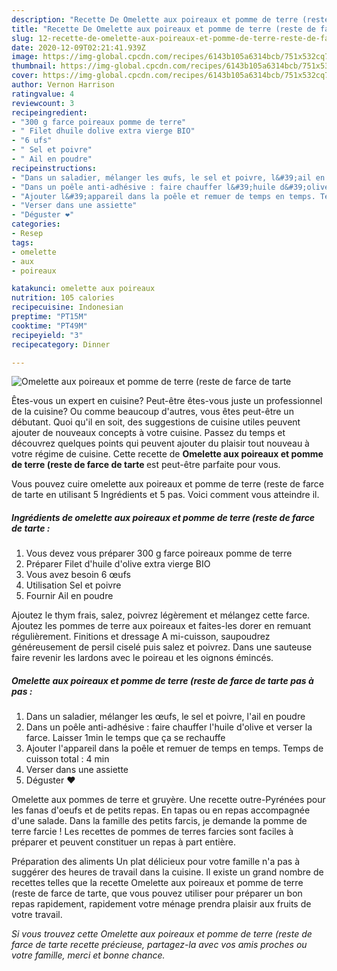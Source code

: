 ```yaml
---
description: "Recette De Omelette aux poireaux et pomme de terre (reste de farce de tarte"
title: "Recette De Omelette aux poireaux et pomme de terre (reste de farce de tarte"
slug: 12-recette-de-omelette-aux-poireaux-et-pomme-de-terre-reste-de-farce-de-tarte
date: 2020-12-09T02:21:41.939Z
image: https://img-global.cpcdn.com/recipes/6143b105a6314bcb/751x532cq70/omelette-aux-poireaux-et-pomme-de-terre-reste-de-farce-de-tarte-photo-principale-de-la-recette.jpg
thumbnail: https://img-global.cpcdn.com/recipes/6143b105a6314bcb/751x532cq70/omelette-aux-poireaux-et-pomme-de-terre-reste-de-farce-de-tarte-photo-principale-de-la-recette.jpg
cover: https://img-global.cpcdn.com/recipes/6143b105a6314bcb/751x532cq70/omelette-aux-poireaux-et-pomme-de-terre-reste-de-farce-de-tarte-photo-principale-de-la-recette.jpg
author: Vernon Harrison
ratingvalue: 4
reviewcount: 3
recipeingredient:
- "300 g farce poireaux pomme de terre"
- " Filet dhuile dolive extra vierge BIO"
- "6 ufs"
- " Sel et poivre"
- " Ail en poudre"
recipeinstructions:
- "Dans un saladier, mélanger les œufs, le sel et poivre, l&#39;ail en poudre"
- "Dans un poêle anti-adhésive : faire chauffer l&#39;huile d&#39;olive et verser la farce. Laisser 1min le temps que ça se rechauffe"
- "Ajouter l&#39;appareil dans la poêle et remuer de temps en temps. Temps de cuisson total : 4 min"
- "Verser dans une assiette"
- "Déguster ❤️"
categories:
- Resep
tags:
- omelette
- aux
- poireaux

katakunci: omelette aux poireaux 
nutrition: 105 calories
recipecuisine: Indonesian
preptime: "PT15M"
cooktime: "PT49M"
recipeyield: "3"
recipecategory: Dinner

---
```



![Omelette aux poireaux et pomme de terre (reste de farce de tarte](https://img-global.cpcdn.com/recipes/6143b105a6314bcb/751x532cq70/omelette-aux-poireaux-et-pomme-de-terre-reste-de-farce-de-tarte-photo-principale-de-la-recette.jpg)

Êtes-vous un expert en cuisine? Peut-être êtes-vous juste un professionnel de la cuisine? Ou comme beaucoup d'autres, vous êtes peut-être un débutant. Quoi qu'il en soit, des suggestions de cuisine utiles peuvent ajouter de nouveaux concepts à votre cuisine. Passez du temps et découvrez quelques points qui peuvent ajouter du plaisir tout nouveau à votre régime de cuisine. Cette recette de <strong> Omelette aux poireaux et pomme de terre (reste de farce de tarte </strong> est peut-être parfaite pour vous.

<!--inarticleads1-->

Vous pouvez cuire omelette aux poireaux et pomme de terre (reste de farce de tarte en utilisant 5 Ingrédients et 5 pas. Voici comment vous atteindre il.

##### Ingrédients de omelette aux poireaux et pomme de terre (reste de farce de tarte :

1. Vous devez vous préparer 300 g farce poireaux pomme de terre
1. Préparer  Filet d&#39;huile d&#39;olive extra vierge BIO
1. Vous avez besoin 6 œufs
1. Utilisation  Sel et poivre
1. Fournir  Ail en poudre


Ajoutez le thym frais, salez, poivrez légèrement et mélangez cette farce. Ajoutez les pommes de terre aux poireaux et faites-les dorer en remuant régulièrement. Finitions et dressage A mi-cuisson, saupoudrez généreusement de persil ciselé puis salez et poivrez. Dans une sauteuse faire revenir les lardons avec le poireau et les oignons émincés. 

<!--inarticleads2-->

##### Omelette aux poireaux et pomme de terre (reste de farce de tarte pas à pas :

1. Dans un saladier, mélanger les œufs, le sel et poivre, l&#39;ail en poudre
1. Dans un poêle anti-adhésive : faire chauffer l&#39;huile d&#39;olive et verser la farce. Laisser 1min le temps que ça se rechauffe
1. Ajouter l&#39;appareil dans la poêle et remuer de temps en temps. Temps de cuisson total : 4 min
1. Verser dans une assiette
1. Déguster ❤️


Omelette aux pommes de terre et gruyère. Une recette outre-Pyrénées pour les fanas d&#39;oeufs et de petits repas. En tapas ou en repas accompagnée d&#39;une salade. Dans la famille des petits farcis, je demande la pomme de terre farcie ! Les recettes de pommes de terres farcies sont faciles à préparer et peuvent constituer un repas à part entière. 

<!--inarticleads1-->

<p>
Préparation des aliments Un plat délicieux pour votre famille n'a pas à suggérer des heures de travail dans la cuisine. Il existe un grand nombre de recettes telles que la recette Omelette aux poireaux et pomme de terre (reste de farce de tarte, que vous pouvez utiliser pour préparer un bon repas rapidement, rapidement votre ménage prendra plaisir aux fruits de votre travail.
</p>

<p>
<i>Si vous trouvez cette Omelette aux poireaux et pomme de terre (reste de farce de tarte recette précieuse, partagez-la avec vos amis proches ou votre famille, merci et bonne chance.</i>
</p>
